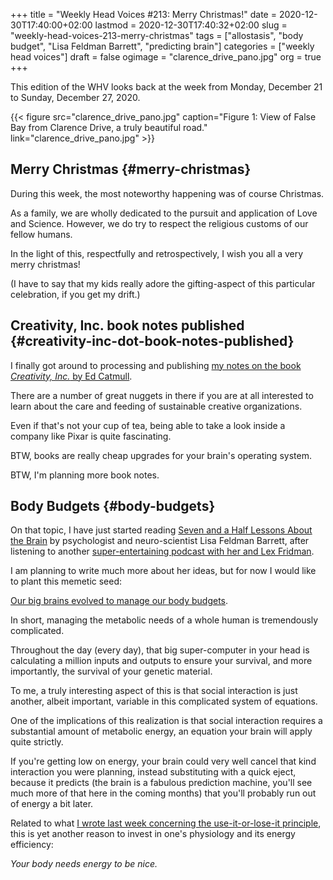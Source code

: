 +++
title = "Weekly Head Voices #213: Merry Christmas!"
date = 2020-12-30T17:40:00+02:00
lastmod = 2020-12-30T17:40:32+02:00
slug = "weekly-head-voices-213-merry-christmas"
tags = ["allostasis", "body budget", "Lisa Feldman Barrett", "predicting brain"]
categories = ["weekly head voices"]
draft = false
ogimage = "clarence_drive_pano.jpg"
org = true
+++

This edition of the WHV looks back at the week from Monday, December 21 to
Sunday, December 27, 2020.

{{< figure src="clarence_drive_pano.jpg" caption="Figure 1: View of False Bay from Clarence Drive, a truly beautiful road." link="clarence_drive_pano.jpg" >}}


## Merry Christmas {#merry-christmas}

During this week, the most noteworthy happening was of course Christmas.

As a family, we are wholly dedicated to the pursuit and application of Love and
Science. However, we do try to respect the religious customs of our fellow
humans.

In the light of this, respectfully and retrospectively, I wish you all a very
merry christmas!

(I have to say that my kids really adore the gifting-aspect of this
particular celebration, if you get my drift.)


## Creativity, Inc. book notes published {#creativity-inc-dot-book-notes-published}

I finally got around to processing and publishing [my notes on the book
_Creativity, Inc._ by Ed Catmull](/2020/12/22/book-notes-creativity-inc/).

There are a number of great nuggets in there if you are at all interested to
learn about the care and feeding of sustainable creative organizations.

Even if that's not your cup of tea, being able to take a look inside a company
like Pixar is quite fascinating.

BTW, books are really cheap upgrades for your brain's operating system.

BTW, I'm planning more book notes.


## Body Budgets {#body-budgets}

On that topic, I have just started reading [Seven and a Half Lessons About the
Brain](https://www.goodreads.com/book/show/48930266-seven-and-a-half-lessons-about-the-brain) by psychologist and neuro-scientist Lisa Feldman Barrett, after listening
to another [super-entertaining podcast with her and Lex Fridman](https://lexfridman.com/lisa-feldman-barrett/).

I am planning to write much more about her ideas, but for now I would like to
plant this memetic seed:

[Our big brains evolved to manage our body budgets](https://www.nytimes.com/2020/11/23/opinion/brain-neuroscience-stress.html).

In short, managing the metabolic needs of a whole human is tremendously
complicated.

Throughout the day (every day), that big super-computer in your head is
calculating a million inputs and outputs to ensure your survival, and more
importantly, the survival of your genetic material.

To me, a truly interesting aspect of this is that social interaction is just
another, albeit important, variable in this complicated system of equations.

One of the implications of this realization is that social interaction requires
a substantial amount of metabolic energy, an equation your brain will apply
quite strictly.

If you're getting low on energy, your brain could very well cancel that kind
interaction you were planning, instead substituting with a quick eject, because
it predicts (the brain is a fabulous prediction machine, you'll see much more
of that here in the coming months) that you'll probably run out of energy a bit
later.

Related to what [I wrote last week concerning the use-it-or-lose-it principle](/2020/12/23/weekly-head-voices-212-use-it-or-lose-it/#use-it-or-lose-it),
this is yet another reason to invest in one's physiology and its energy
efficiency:

_Your body needs energy to be nice._
